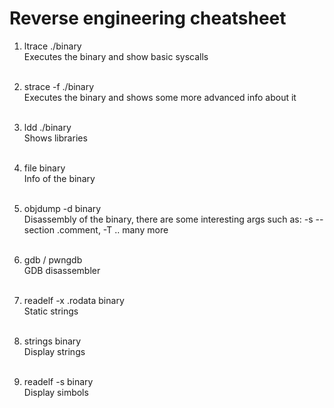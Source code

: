 # Reverse engineering cheatsheet


1) ltrace ./binary  <br>
Executes the binary and show basic syscalls<br><br>


2) strace -f ./binary<br>
Executes the binary and shows some more advanced info about it<br><br>


3) ldd ./binary<br>
Shows libraries <br><br>


4) file binary<br>
Info of the binary <br><br>


5) objdump -d binary<br>
Disassembly of the binary, there are some interesting args such as: -s --section .comment,  -T .. many more<br><br>


6) gdb / pwngdb<br>
GDB disassembler<br><br>


7) readelf -x .rodata binary<br>
Static strings<br><br>


8) strings binary<br>
Display strings <br><br>


9) readelf -s binary<br>
Display simbols<br><br>
